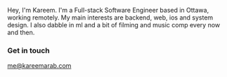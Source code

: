 Hey, I'm Kareem. I'm a Full-stack Software Engineer based in Ottawa, working remotely. My main interests are backend, web, ios and system design. I also dabble in ml and a bit of filming and music comp every now and then.

### Get in touch

[me@kareemarab.com](mailto:me@kareemarab.com)
